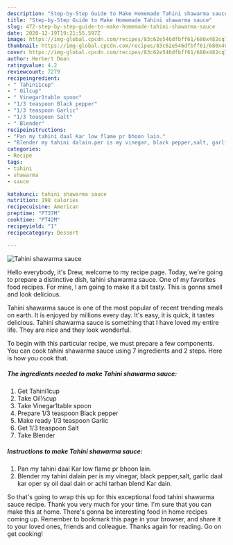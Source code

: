 ```yaml
---
description: "Step-by-Step Guide to Make Homemade Tahini shawarma sauce"
title: "Step-by-Step Guide to Make Homemade Tahini shawarma sauce"
slug: 472-step-by-step-guide-to-make-homemade-tahini-shawarma-sauce
date: 2020-12-19T19:21:55.597Z
image: https://img-global.cpcdn.com/recipes/83c62e546dfbff61/680x482cq70/tahini-shawarma-sauce-recipe-main-photo.jpg
thumbnail: https://img-global.cpcdn.com/recipes/83c62e546dfbff61/680x482cq70/tahini-shawarma-sauce-recipe-main-photo.jpg
cover: https://img-global.cpcdn.com/recipes/83c62e546dfbff61/680x482cq70/tahini-shawarma-sauce-recipe-main-photo.jpg
author: Herbert Dean
ratingvalue: 4.2
reviewcount: 7279
recipeingredient:
- " Tahini1cup"
- " Oilcup"
- " Vinegar1table spoon"
- "1/3 teaspoon Black pepper"
- "1/3 teaspoon Garlic"
- "1/3 teaspoon Salt"
- " Blender"
recipeinstructions:
- "Pan my tahini daal Kar low flame pr bhoon lain."
- "Blender my tahini dalain.per is my vinegar, black pepper,salt, garlic daal kar oper sy oil daal dain or achi tarhan blend Kar dain."
categories:
- Recipe
tags:
- tahini
- shawarma
- sauce

katakunci: tahini shawarma sauce 
nutrition: 198 calories
recipecuisine: American
preptime: "PT37M"
cooktime: "PT42M"
recipeyield: "1"
recipecategory: Dessert

---
```



![Tahini shawarma sauce](https://img-global.cpcdn.com/recipes/83c62e546dfbff61/680x482cq70/tahini-shawarma-sauce-recipe-main-photo.jpg)

Hello everybody, it's Drew, welcome to my recipe page. Today, we're going to prepare a distinctive dish, tahini shawarma sauce. One of my favorites food recipes. For mine, I am going to make it a bit tasty. This is gonna smell and look delicious.

Tahini shawarma sauce is one of the most popular of recent trending meals on earth. It is enjoyed by millions every day. It's easy, it is quick, it tastes delicious. Tahini shawarma sauce is something that I have loved my entire life. They are nice and they look wonderful.




To begin with this particular recipe, we must prepare a few components. You can cook tahini shawarma sauce using 7 ingredients and 2 steps. Here is how you cook that.

<!--inarticleads1-->

##### The ingredients needed to make Tahini shawarma sauce:

1. Get  Tahini1cup
1. Take  Oil⅓cup
1. Take  Vinegar1table spoon
1. Prepare 1/3 teaspoon Black pepper
1. Make ready 1/3 teaspoon Garlic
1. Get 1/3 teaspoon Salt
1. Take  Blender




<!--inarticleads2-->

##### Instructions to make Tahini shawarma sauce:

1. Pan my tahini daal Kar low flame pr bhoon lain.
1. Blender my tahini dalain.per is my vinegar, black pepper,salt, garlic daal kar oper sy oil daal dain or achi tarhan blend Kar dain.




So that's going to wrap this up for this exceptional food tahini shawarma sauce recipe. Thank you very much for your time. I'm sure that you can make this at home. There's gonna be interesting food in home recipes coming up. Remember to bookmark this page in your browser, and share it to your loved ones, friends and colleague. Thanks again for reading. Go on get cooking!
